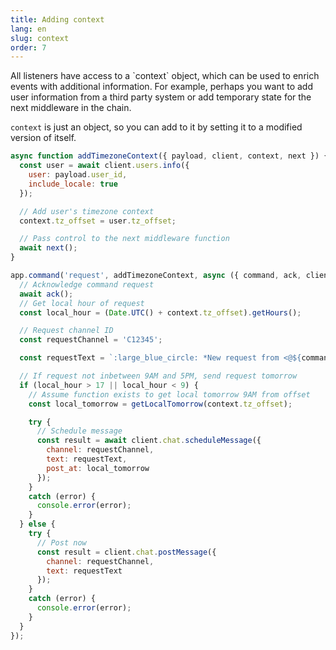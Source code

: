 ```yaml
---
title: Adding context
lang: en
slug: context
order: 7
---
```


<div class="section-content">
All listeners have access to a `context` object, which can be used to enrich events with additional information. For example, perhaps you want to add user information from a third party system or add temporary state for the next middleware in the chain.

`context` is just an object, so you can add to it by setting it to a modified version of itself.
</div>

```javascript
async function addTimezoneContext({ payload, client, context, next }) {
  const user = await client.users.info({
    user: payload.user_id,
    include_locale: true
  });

  // Add user's timezone context
  context.tz_offset = user.tz_offset;

  // Pass control to the next middleware function
  await next();
}

app.command('request', addTimezoneContext, async ({ command, ack, client, context }) => {
  // Acknowledge command request
  await ack();
  // Get local hour of request
  const local_hour = (Date.UTC() + context.tz_offset).getHours();

  // Request channel ID
  const requestChannel = 'C12345';

  const requestText = `:large_blue_circle: *New request from <@${command.user_id}>*: ${command.text}`;

  // If request not inbetween 9AM and 5PM, send request tomorrow
  if (local_hour > 17 || local_hour < 9) {
    // Assume function exists to get local tomorrow 9AM from offset
    const local_tomorrow = getLocalTomorrow(context.tz_offset);

    try {
      // Schedule message
      const result = await client.chat.scheduleMessage({
        channel: requestChannel,
        text: requestText,
        post_at: local_tomorrow
      });
    }
    catch (error) {
      console.error(error);
    }
  } else {
    try {
      // Post now
      const result = client.chat.postMessage({
        channel: requestChannel,
        text: requestText
      });
    }
    catch (error) {
      console.error(error);
    }
  }
});
```
